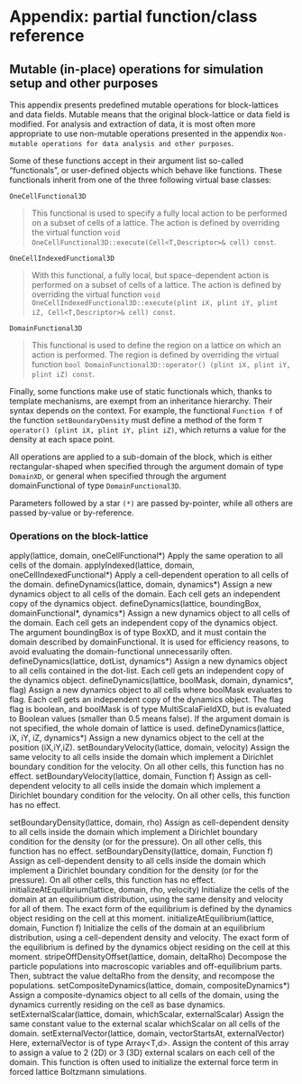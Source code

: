 # Appendix: partial function/class reference<div id="PFCR"></div>
## Mutable (in-place) operations for simulation setup and other purposes
This appendix presents predefined mutable operations for block-lattices and data fields. Mutable means that the original block-lattice or data field is modified. For analysis and extraction of data, it is most often more appropriate to use non-mutable operations presented in the appendix `Non-mutable operations for data analysis and other purposes`.

Some of these functions accept in their argument list so-called “functionals”, or user-defined objects which behave like functions. These functionals inherit from one of the three following virtual base classes:

`OneCellFunctional3D`

> This functional is used to specify a fully local action to be performed on a subset of cells of a lattice. The action is defined by overriding the virtual function `void OneCellFunctional3D::execute(Cell<T,Descriptor>& cell) const`.

`OneCellIndexedFunctional3D`

> With this functional, a fully local, but space-dependent action is performed on a subset of cells of a lattice. The action is defined by overriding the virtual function `void OneCellIndexedFunctional3D::execute(plint iX, plint iY, plint iZ, Cell<T,Descriptor>& cell) const`.

`DomainFunctional3D`

> This functional is used to define the region on a lattice on which an action is performed. The region is defined by overriding the virtual function `bool DomainFunctional3D::operator() (plint iX, plint iY, plint iZ) const`.

Finally, some functions make use of static functionals which, thanks to template mechanisms, are exempt from an inheritance hierarchy. Their syntax depends on the context. For example, the functional `Function f` of the function `setBoundaryDensity` must define a method of the form `T operator() (plint iX, plint iY, plint iZ)`, which returns a value for the density at each space point.

All operations are applied to a sub-domain of the block, which is either rectangular-shaped when specified through the argument domain of type `DomainXD`, or general when specified through the argument domainFunctional of type `DomainFunctional3D`.

Parameters followed by a star `(*)` are passed by-pointer, while all others are passed by-value or by-reference.

### Operations on the block-lattice
apply(lattice, domain, oneCellFunctional*)
Apply the same operation to all cells of the domain.
applyIndexed(lattice, domain, oneCellIndexedFunctional*)
Apply a cell-dependent operation to all cells of the domain.
defineDynamics(lattice, domain, dynamics*)
Assign a new dynamics object to all cells of the domain. Each cell gets an independent copy of the dynamics object.
defineDynamics(lattice, boundingBox, domainFunctional*, dynamics*)
Assign a new dynamics object to all cells of the domain. Each cell gets an independent copy of the dynamics object. The argument boundingBox is of type BoxXD, and it must contain the domain described by domainFunctional. It is used for efficiency reasons, to avoid evaluating the domain-functional unnecessarily often.
defineDynamics(lattice, dotList, dynamics*)
Assign a new dynamics object to all cells contained in the dot-list. Each cell gets an independent copy of the dynamics object.
defineDynamics(lattice, boolMask, domain, dynamics*, flag)
Assign a new dynamics object to all cells where boolMask evaluates to flag. Each cell gets an independent copy of the dynamics object. The flag flag is boolean, and boolMask is of type MultiScalaFieldXD<T>, but is evaluated to Boolean values (smaller than 0.5 means false). If the argument domain is not specified, the whole domain of lattice is used.
defineDynamics(lattice, iX, iY, iZ, dynamics*)
Assign a new dynamics object to the cell at the position (iX,iY,iZ).
setBoundaryVelocity(lattice, domain, velocity)
Assign the same velocity to all cells inside the domain which implement a Dirichlet boundary condition for the velocity. On all other cells, this function has no effect.
setBoundaryVelocity(lattice, domain, Function f) Assign as cell-dependent velocity to all cells inside the domain which implement a Dirichlet boundary condition for the velocity. On all other cells, this function has no effect.

setBoundaryDensity(lattice, domain, rho)
Assign as cell-dependent density to all cells inside the domain which implement a Dirichlet boundary condition for the density (or for the pressure). On all other cells, this function has no effect.
setBoundaryDensity(lattice, domain, Function f)
Assign as cell-dependent density to all cells inside the domain which implement a Dirichlet boundary condition for the density (or for the pressure). On all other cells, this function has no effect.
initializeAtEquilibrium(lattice, domain, rho, velocity)
Initialize the cells of the domain at an equilibrium distribution, using the same density and velocity for all of them. The exact form of the equilibrium is defined by the dynamics object residing on the cell at this moment.
initializeAtEquilibrium(lattice, domain, Function f)
Initialize the cells of the domain at an equilibrium distribution, using a cell-dependent density and velocity. The exact form of the equilibrium is defined by the dynamics object residing on the cell at this moment.
stripeOffDensityOffset(lattice, domain, deltaRho)
Decompose the particle populations into macroscopic variables and off-equilibrium parts. Then, subtract the value deltaRho from the density, and recompose the populations.
setCompositeDynamics(lattice, domain, compositeDynamics*)
Assign a composite-dynamics object to all cells of the domain, using the dynamics currently residing on the cell as base dynamics.
setExternalScalar(lattice, domain, whichScalar, externalScalar)
Assign the same constant value to the external scalar whichScalar on all cells of the domain.
setExternalVector(lattice, domain, vectorStartsAt, externalVector)
Here, externalVector is of type Array<T,d>. Assign the content of this array to assign a value to 2 (2D) or 3 (3D) external scalars on each cell of the domain. This function is often used to initialize the external force term in forced lattice Boltzmann simulations.